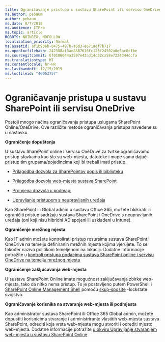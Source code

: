 ```yaml
---
title: Ograničavanje pristupa u sustavu SharePoint ili servisu OneDrive
ms.author: pebaum
author: pebaum
ms.date: 8/7/2018
ms.audience: ITPro
ms.topic: article
ROBOTS: NOINDEX, NOFOLLOW
localization_priority: Normal
ms.assetid: af1b936b-0475-497b-a6d3-e671aef7b717
ms.openlocfilehash: 242388af3ae8887616fc123f24502a8e5ac8dfbe
ms.sourcegitcommit: 0f0186044a3597e42ad14c32ca58e7224344dcfa
ms.translationtype: MT
ms.contentlocale: hr-HR
ms.lasthandoff: 12/15/2019
ms.locfileid: "40053757"
---
```

# <a name="restrict-access-in-sharepoint-or-onedrive"></a>Ograničavanje pristupa u sustavu SharePoint ili servisu OneDrive

Postoji mnogo načina ograničavanja pristupa uslugama SharePoint Online/OneDrive. Ove različite metode ograničavanja pristupa navedene su u nastavku. 

**Ograničenje dopuštenja**

U sustavu SharePoint online i servisu OneDrive za tvrtke ograničavamo pristup stavkama kao što su web-mjesta, datoteke i mape samo dajući pristup tim grupama/pojedincima koji bi trebali imati pristup.

- [Prilagodba dozvola za SharePointov popis ili biblioteku](https://support.office.com/article/Customize-permissions-for-a-SharePoint-list-or-library-02d770f3-59eb-4910-a608-5f84cc297782)

- [Prilagodba dozvola web-mjesta sustava SharePoint](https://docs.microsoft.com/sharepoint/customize-sharepoint-site-permissions)

- [Promjena dozvola u podmapi](https://support.office.com/article/Change-the-permissions-on-a-subfolder-5427BD7C-F20A-4F75-8CF2-5359DD45A1A6)

- [Upravljanje pristupom s neupravljanih uređaja](https://docs.microsoft.com/sharepoint/control-access-from-unmanaged-devices)

Kao SharePoint ili Global admin u sustavu Office 365, možete blokirati ili ograničiti pristup sadržaju sustava SharePoint i OneDrive s neupravljanih uređaja (oni koji nisu hibridni AD spojeni ili usklađeni u Intune).

**Ograničenje mrežnog mjesta**

Kao IT admin možete kontrolirati pristup resursima sustava SharePoint i OneDrive na temelju definiranih mrežnih mjesta kojima vjerujete. To se također naziva politikom temeljenom na lokaciji. Dodatne informacije potražite u [kontroli pristupa podacima sustava SharePoint online i servisu OneDrive na temelju mrežnog mjesta](https://docs.microsoft.com/sharepoint/control-access-based-on-network-location)

**Ograničenje zaključavanja web-mjesta** 

U sustavu SharePoint Online imate mogućnost zaključavanja zbirke web-mjesta, tako da nitko nema pristup. To je postavljeno putem PowerShell i [SharePoint Online Management Shell](https://docs.microsoft.com/powershell/sharepoint/sharepoint-online/connect-sharepoint-online?view=sharepoint-ps) pomoću [skup-sposite](https://docs.microsoft.com/powershell/module/sharepoint-online/set-sposite?view=sharepoint-ps) -lockstate svojstvo.

**Ograničavanje korisnika na stvaranje web-mjesta ili podmjesta**

Kao administrator sustava SharePoint ili Office 365 Global admin, možete dopustiti korisnicima stvaranje i administriranje vlastitih web-mjesta sustava SharePoint, odrediti koja vrsta web-mjesta mogu stvoriti i odrediti mjesto web-mjesta. Dodatne informacije potražite [u okviru Upravljanje stvaranjem web-mjesta u sustavu SharePoint Online](https://docs.microsoft.com/sharepoint/manage-site-creation)


